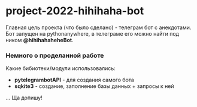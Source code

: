 # project-2022-hihihaha-bot

Главная цель проекта (что было сделано) - телеграм бот с анекдотами. Бот запущен на pythonanywhere, в телеграме его можно найти под ником **@hihihahaheheBot**.

### Немного о проделанной работе
Какие бибиотеки/модули использовались:
* **pytelegrambotAPI** - для создания самого бота
* **sqkite3** - создание, заполнение базы данных + запросы к ней

...
Ща допишу!


